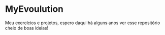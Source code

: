 # MyEvoulution
Meu exercícios  e projetos, espero daqui há alguns anos ver esse repositório cheio de boas ideias!
